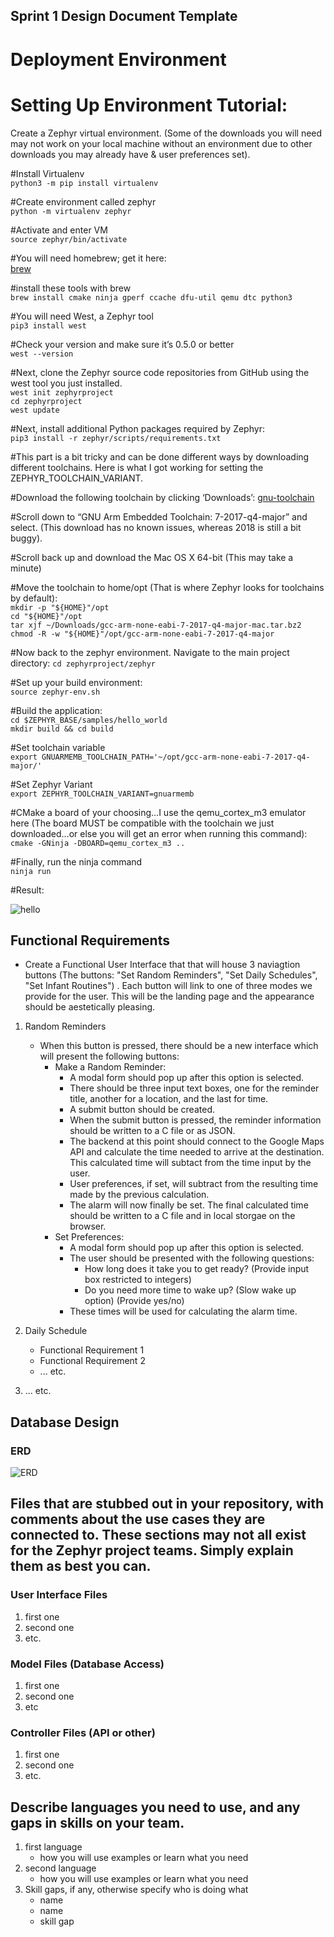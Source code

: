 ## Sprint 1 Design Document Template

# Deployment Environment

# Setting Up Environment Tutorial:

Create a Zephyr virtual environment. (Some of the downloads you will need may not work on your local machine without an environment due to other downloads you may already have & user preferences set).

#Install Virtualenv\
 `python3 -m pip install virtualenv`

#Create environment called zephyr  
 `python -m virtualenv zephyr`

#Activate and enter VM  
 `source zephyr/bin/activate`

#You will need homebrew; get it here:\
[brew](https://brew.sh)

#install these tools with brew\
`brew install cmake ninja gperf ccache dfu-util qemu dtc python3`  

#You will need West, a Zephyr tool\
 `pip3 install west`  

#Check your version and make sure it’s 0.5.0 or better\
 `west --version`

#Next, clone the Zephyr source code repositories from GitHub using the west tool you just installed.  
 `west init zephyrproject`  
 `cd zephyrproject`  
 `west update`  

#Next, install additional Python packages required by Zephyr:  
 `pip3 install -r zephyr/scripts/requirements.txt`

#This part is a bit tricky and can be done different ways by downloading different toolchains. Here is what I got working for setting the ZEPHYR_TOOLCHAIN_VARIANT.

#Download the following toolchain by clicking ‘Downloads’:
[gnu-toolchain](https://developer.arm.com/tools-and-software/open-source-software/developer-tools/gnu-toolchain/gnu-rm)

#Scroll down to “GNU Arm Embedded Toolchain: 7-2017-q4-major” and select. (This download has no known issues, whereas 2018 is still a bit buggy).

#Scroll back up and download the Mac OS X 64-bit (This may take a minute)

#Move the toolchain to home/opt (That is where Zephyr looks for toolchains by default):\
`mkdir -p "${HOME}"/opt`\
`cd "${HOME}"/opt`\
`tar xjf ~/Downloads/gcc-arm-none-eabi-7-2017-q4-major-mac.tar.bz2`\
`chmod -R -w "${HOME}"/opt/gcc-arm-none-eabi-7-2017-q4-major`

#Now back to the zephyr environment. Navigate to the main project directory:
`cd zephyrproject/zephyr`

#Set up your build environment:\
`source zephyr-env.sh`

#Build the application:\
`cd $ZEPHYR_BASE/samples/hello_world`\
`mkdir build && cd build`

#Set toolchain variable\
`export GNUARMEMB_TOOLCHAIN_PATH='~/opt/gcc-arm-none-eabi-7-2017-q4-major/'`

#Set Zephyr Variant\
`export ZEPHYR_TOOLCHAIN_VARIANT=gnuarmemb`

#CMake a board of your choosing…I use the qemu_cortex_m3 emulator here (The board MUST be compatible with the toolchain we just downloaded…or else you will get an error when running this command):\
`cmake -GNinja -DBOARD=qemu_cortex_m3 ..`

#Finally, run the ninja command\
`ninja run`

#Result:

![hello](https://github.com/segFaultCity/ZephyrGroup3/blob/master/hello.png)

## Functional Requirements

- Create a Functional User Interface that that will house 3 naviagtion buttons (The buttons: "Set Random Reminders", "Set Daily Schedules", "Set Infant Routines") . Each button will link to one of three modes we provide for the user. This will be the landing page and the appearance should be aestetically pleasing.

1. Random Reminders
	- When this button is pressed, there should be a new interface which will present the following buttons:
		- Make a Random Reminder:
			- A modal form should pop up after this option is selected.
			- There should be three input text boxes, one for the reminder title, another for a location, and the last for time.
			- A submit button should be created.
			- When the submit button is pressed, the reminder information should be written to a C file or as JSON.
			- The backend at this point should connect to the Google Maps API and calculate the time needed to arrive at the destination. This calculated time will subtact from the time input by the user.
			- User preferences, if set, will subtract from the resulting time made by the previous calculation.
			- The alarm will now finally be set. The final calculated time should be written to a C file and in local storgae on the browser.
		- Set Preferences:
			- A modal form should pop up after this option is selected.
			- The user should be presented with the following questions:
				- How long does it take you to get ready? (Provide input box restricted to integers)
				- Do you need more time to wake up? (Slow wake up option) (Provide yes/no)
			- These times will be used for calculating the alarm time.
			
2. Daily Schedule		
	- Functional Requirement 1
	- Functional Requirement 2
	- ... etc.
3. ... etc. 

## Database Design

### ERD

![ERD](https://github.com/segFaultCity/ZephyrGroup3/blob/master/ERDzephyr.png)

## Files that are stubbed out in your repository, with comments about the use cases they are connected to. These sections may not all exist for the Zephyr project teams. Simply explain them as best you can. 

### User Interface Files

1. first one
2. second one
3. etc.


### Model Files (Database Access)

1. first one
2. second one
3. etc


### Controller Files (API or other)

1. first one 
2. second one
3. etc. 

## Describe languages you need to use, and any gaps in skills on your team. 

1. first language 
    - how you will use examples or learn what you need
2. second language 
    - how you will use examples or learn what you need
3. Skill gaps, if any, otherwise specify who is doing what
    - name
    - name
    - skill gap 

